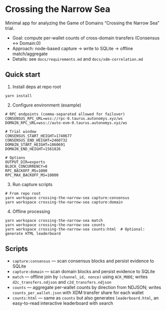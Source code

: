# Crossing the Narrow Sea

Minimal app for analyzing the Game of Domains “Crossing the Narrow Sea” trial.

- Goal: compute per-wallet counts of cross-domain transfers (Consensus ↔ Domain:0)
- Approach: node-based capture → write to SQLite → offline match/aggregate
- Details: see `docs/requirements.md` and `docs/xdm-correlation.md`

## Quick start

1. Install deps at repo root

```
yarn install
```

2. Configure environment (example)

```
# RPC endpoints (comma-separated allowed for failover)
CONSENSUS_RPC_URL=wss://rpc-0.taurus.autonomys.xyz/ws
DOMAIN_RPC_URL=wss://auto-evm-0.taurus.autonomys.xyz/ws

# Trial window
CONSENSUS_START_HEIGHT=1740677
CONSENSUS_END_HEIGHT=2460732
DOMAIN_START_HEIGHT=1060691
DOMAIN_END_HEIGHT=1561826

# Options
OUTPUT_DIR=exports
BLOCK_CONCURRENCY=8
RPC_BACKOFF_MS=1000
RPC_MAX_BACKOFF_MS=10000
```

3. Run capture scripts

```
# From repo root
yarn workspace crossing-the-narrow-sea capture:consensus
yarn workspace crossing-the-narrow-sea capture:domain
```

4. Offline processing

```
yarn workspace crossing-the-narrow-sea match
yarn workspace crossing-the-narrow-sea counts
yarn workspace crossing-the-narrow-sea counts:html  # Optional: generate HTML leaderboard
```

## Scripts

- `capture:consensus` — scan consensus blocks and persist evidence to SQLite
- `capture:domain` — scan domain blocks and persist evidence to SQLite
- `match` — offline join by `(channel_id, nonce)` using `ACK_MODE`; writes `d2c_transfers.ndjson` and `c2d_transfers.ndjson`
- `counts` — aggregate per-wallet counts by direction from NDJSON; writes `counts_per_wallet.json` with XDM transfer share for each wallet
- `counts:html` — same as `counts` but also generates `leaderboard.html`, an easy-to-read interactive leaderboard with search
